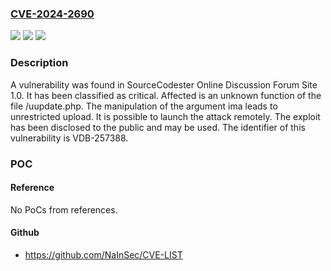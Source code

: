 ### [CVE-2024-2690](https://cve.mitre.org/cgi-bin/cvename.cgi?name=CVE-2024-2690)
![](https://img.shields.io/static/v1?label=Product&message=Online%20Discussion%20Forum%20Site&color=blue)
![](https://img.shields.io/static/v1?label=Version&message=%3D%201.0%20&color=brighgreen)
![](https://img.shields.io/static/v1?label=Vulnerability&message=CWE-434%20Unrestricted%20Upload&color=brighgreen)

### Description

A vulnerability was found in SourceCodester Online Discussion Forum Site 1.0. It has been classified as critical. Affected is an unknown function of the file /uupdate.php. The manipulation of the argument ima leads to unrestricted upload. It is possible to launch the attack remotely. The exploit has been disclosed to the public and may be used. The identifier of this vulnerability is VDB-257388.

### POC

#### Reference
No PoCs from references.

#### Github
- https://github.com/NaInSec/CVE-LIST

